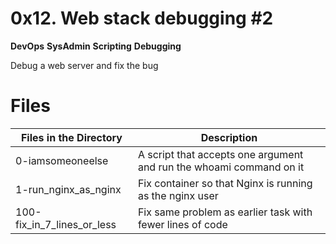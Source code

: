 # 0x12. Web stack debugging #2

**DevOps** **SysAdmin** **Scripting** **Debugging**

Debug a web server and fix the bug

# Files

| Files in the Directory     | Description                                                         |
| -------------------------- | ------------------------------------------------------------------- |
| 0-iamsomeoneelse           | A script that accepts one argument and run the whoami command on it |
| 1-run_nginx_as_nginx       | Fix container so that Nginx is running as the nginx user            |
| 100-fix_in_7_lines_or_less | Fix same problem as earlier task with fewer lines of code           |
